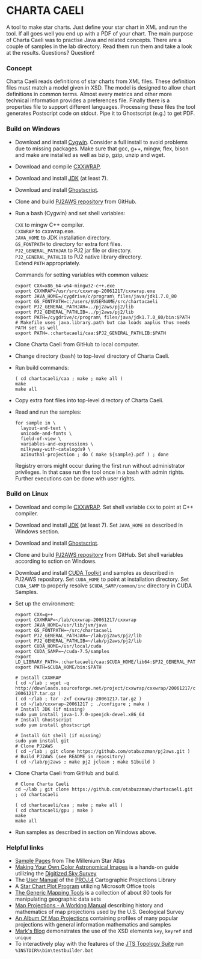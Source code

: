 # CHARTA CAELI
A tool to make star charts. Just define your star chart in XML and run the tool. If all goes well you end up with a PDF of your chart. The main purpose of Charta Caeli was to practise Java and related concepts. There are a couple of samples in the lab directory. Read them run them and take a look at the results. Questions? Question!

### Concept

Charta Caeli reads definitions of star charts from XML files. These definition files must match a model given in XSD. The model is designed to allow chart definitions in common terms. Almost every metrics and other more technical information provides a preferences file. Finally there is a properties file to support different languages. Processing these files the tool generates Postscript code on stdout. Pipe it to Ghostscript (e.g.) to get PDF.

###  Build on Windows
- Download and install [Cygwin](http://cygwin.com/). Consider a full install to avoid problems due to missing packages. Make sure that gcc, g++, mingw, flex, bison and make are installed as well as bzip, gzip, unzip and wget.
- Download and compile [CXXWRAP](http://sourceforge.net/projects/cxxwrap/).
- Download and install [JDK](http://www.oracle.com/technetwork/java/javase/downloads/index.html) (at least 7).
- Download and install [Ghostscript](http://ghostscript.com/download/).
- Clone and build [PJ2AWS repository](https://github.com/otabuzzman/pj2aws.git) from GitHub.
- Run a bash (Cygwin) and set shell variables:

  `CXX` to mingw C++ compiler.<br>
  `CXXWRAP` to cxxwrap.exe.<br>
  `JAVA_HOME` to JDK installation directory.<br>
  `GS_FONTPATH` to directory for extra font files.<br>
  `PJ2_GENERAL_PATHJAR` to PJ2 jar file or directory.<br>
  `PJ2_GENERAL_PATHLIB` to PJ2 native library directory.<br>
  Extend `PATH` appropriately.<br>

  Commands for setting variables with common values:

  ```
  export CXX=x86_64-w64-mingw32-c++.exe
  export CXXWRAP=/usr/src/cxxwrap-20061217/cxxwrap.exe
  export JAVA_HOME=/cygdrive/c/program\ files/java/jdk1.7.0_80
  export GS_FONTPATH=c:/users/$USERNAME/src/chartacaeli
  export PJ2_GENERAL_PATHJAR=../pj2aws/pj2/lib
  export PJ2_GENERAL_PATHLIB=../pj2aws/pj2/lib
  export PATH=/cygdrive/c/program\ files/java/jdk1.7.0_80/bin:$PATH
  # Makefile uses java.library.path but caa loads aaplus thus needs PATH set as well
  export PATH=.:chartacaeli/caa:$PJ2_GENERAL_PATHLIB:$PATH
  ```
- Clone Charta Caeli from GitHub to local computer.
- Change directory (bash) to top-level directory of Charta Caeli.
- Run build commands:

  ```
  ( cd chartacaeli/caa ; make ; make all )
  make
  make all
  ```
- Copy extra font files into top-level directory of Charta Caeli.
- Read and run the samples:

  ```  
  for sample in \
	layout-and-text \
	unicode-and-fonts \
	field-of-view \
	variables-and-expressions \
	milkyway-with-catalogds9 \
	azimuthal-projection ; do ( make ${sample}.pdf ) ; done
  ```

  Registry errors might occur during the first run without administrator privileges. In that case run the tool once in a bash with admin rights. Further executions can be done with user rights.

### Build on Linux
- Download and compile [CXXWRAP](http://sourceforge.net/projects/cxxwrap/). Set shell variable `CXX` to point at C++ compiler.
- Download and install [JDK](http://www.oracle.com/technetwork/java/javase/downloads/index.html) (at least 7). Set `JAVA_HOME` as described in Windows section.
- Download and install [Ghostscript](http://ghostscript.com/download/).
- Clone and build [PJ2AWS repository](https://github.com/otabuzzman/pj2aws.git) from GitHub. Set shell variables according to sction on Windows.
- Download and install [CUDA Toolkit](https://developer.nvidia.com/cuda-toolkit) and samples as described in PJ2AWS repository. Set `CUDA_HOME` to point at installation directory. Set `CUDA_SAMP` to properly resolve `$CUDA_SAMP/common/inc` directory in CUDA Samples.
- Set up the environment:
  ```
  export CXX=g++
  export CXXWRAP=~/lab/cxxwrap-20061217/cxxwrap
  export JAVA_HOME=/usr/lib/jvm/java
  export GS_FONTPATH=~/src/chartacaeli
  export PJ2_GENERAL_PATHJAR=~/lab/pj2aws/pj2/lib
  export PJ2_GENERAL_PATHLIB=~/lab/pj2aws/pj2/lib
  export CUDA_HOME=/usr/local/cuda
  export CUDA_SAMP=~/cuda-7.5/samples
  export LD_LIBRARY_PATH=.:chartacaeli/caa:$CUDA_HOME/lib64:$PJ2_GENERAL_PATHLIB:$LD_LIBRARY_PATH
  export PATH=$CUDA_HOME/bin:$PATH

  # Install CXXWRAP
  ( cd ~/lab ; wget -q http://downloads.sourceforge.net/project/cxxwrap/cxxwrap/20061217/cxxwrap-20061217.tar.gz )
  ( cd ~/lab ; tar -zxf cxxwrap-20061217.tar.gz )
  ( cd ~/lab/cxxwrap-20061217 ; ./configure ; make )
  # Install JDK (if missing)
  sudo yum install java-1.7.0-openjdk-devel.x86_64
  # Install Ghostscript
  sudo yum install ghostscript

  # Install Git shell (if missing)
  sudo yum install git
  # Clone PJ2AWS
  ( cd ~/lab ; git clone https://github.com/otabuzzman/pj2aws.git )
  # Build PJ2AWS (see README in repository)
  ( cd ~/lab/pj2aws ; make pj2 jclean ; make S1build )
  ```

- Clone Charta Caeli from GitHub and build.
  ```
  # Clone Charta Caeli
  cd ~/lab ; git clone https://github.com/otabuzzman/chartacaeli.git ; cd chartacaeli

  ( cd chartacaeli/caa ; make ; make all )
  ( cd chartacaeli/gpu ; make )
  make
  make all
  ```

- Run samples as described in section on Windows above.

### Helpful links

- [Sample Pages](http://www.skymaps.com/store/samples/Millennium%20Star%20Atlas.pdf) from The Millenium Star Atlas
- [Making Your Own Color Astronomical Images](http://www.kellysky.net/DSScolor.ppt) is a hands-on guide utilizing the [Digitized Sky Survey](https://archive.stsci.edu/cgi-bin/dss_form)
- The [User Manual](https://github.com/OSGeo/proj.4/blob/master/docs/old/of90-284.pdf) of the [PROJ.4](https://github.com/OSGeo/proj.4) Cartographic Projections Library
- A [Star Chart Plot Program](http://www.geocities.jp/toshimi_taki/star_chart_program/star_chart_program.htm) utilizing Microsoft Office tools
- [The Generic Mapping Tools](http://gmt.soest.hawaii.edu/) is a collection of about 80 tools for manipulating geographic data sets
- [Map Projections - A Working Manual](http://pubs.usgs.gov/pp/1395/report.pdf) describing history and mathematics of map projections used by the U.S. Geological Survey
- [An Album Of Map Projections](http://pubs.usgs.gov/pp/1453/report.pdf) containing profiles of many popular projections with general information mathematics and samples
- [Mark's Blog](http://markchensblog.blogspot.de/2012/11/key-keyref-and-unique-in-xsd.html) demonstrates the use of the XSD elements `key`, `keyref` and `unique`
- To interactively play with the features of the [JTS Topology Suite](http://tsusiatsoftware.net/jts/main.html) run `%INSTDIR%\bin\testbuilder.bat`
